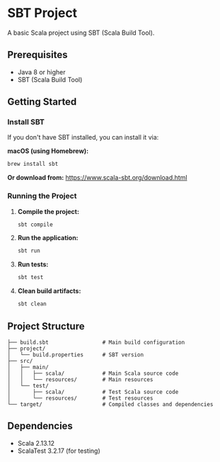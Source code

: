 # SBT Project

A basic Scala project using SBT (Scala Build Tool).

## Prerequisites

- Java 8 or higher
- SBT (Scala Build Tool)

## Getting Started

### Install SBT

If you don't have SBT installed, you can install it via:

**macOS (using Homebrew):**
```bash
brew install sbt
```

**Or download from:** https://www.scala-sbt.org/download.html

### Running the Project

1. **Compile the project:**
   ```bash
   sbt compile
   ```

2. **Run the application:**
   ```bash
   sbt run
   ```

3. **Run tests:**
   ```bash
   sbt test
   ```

4. **Clean build artifacts:**
   ```bash
   sbt clean
   ```

## Project Structure

```
├── build.sbt                 # Main build configuration
├── project/
│   └── build.properties      # SBT version
├── src/
│   ├── main/
│   │   ├── scala/            # Main Scala source code
│   │   └── resources/        # Main resources
│   └── test/
│       ├── scala/            # Test Scala source code
│       └── resources/        # Test resources
└── target/                   # Compiled classes and dependencies
```

## Dependencies

- Scala 2.13.12
- ScalaTest 3.2.17 (for testing)
